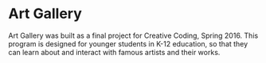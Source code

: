 # Art Gallery

Art Gallery was built as a final project for Creative Coding, Spring 2016. This program is designed for younger students in K-12 education, so that they can learn about and interact with famous artists and their works. 
